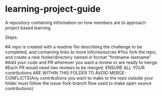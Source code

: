 # learning-project-guide
A repository containing information on how members are to approach project based learning 

Steps:

#A repo is created with a readme file describing the challenge to be completed, and containing links to more info/resources
#You fork the repo, and create a new folder/directory named in format "firstname-lastname"
#Add your code and PR whenever you want a review or are ready to merge.
#Each PR would need two reviews to be merged. 
ENSURE ALL YOUR contributions ARE WITHIN THIS FOLDER TO AVOID MERGE-CONFLICTS(Any contributions you want to make to the repo outside your folder must follow the issue-fork-branch flow used to make open source contributions)

